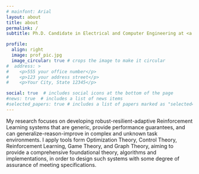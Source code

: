 ```yaml
---
# mainfont: Arial
layout: about
title: about
permalink: /
subtitle: Ph.D. Candidate in Electrical and Computer Engineering at <a href='#'> The University of Maryland, College Park</a>

profile:
  align: right
  image: prof_pic.jpg
  image_circular: true # crops the image to make it circular
#  address: >
#    <p>555 your office number</p>
#    <p>123 your address street</p>
#    <p>Your City, State 12345</p>

social: true  # includes social icons at the bottom of the page
#news: true  # includes a list of news items
#selected_papers: true # includes a list of papers marked as "selected={true}"
---
```


My research focuses on developing robust-resilient-adaptive Reinforcement Learning systems that are generic, provide performance guarantees, and can generalize-reason-improve in complex and unknown task environments. I apply tools form Optimization Theory, Control Theory, Reinforcement Learning, Game Theory, and Graph Theory, aiming to provide a comprehensive foundational theory, algorithms and implementations, in order to design such systems with some degree of assurance of meeting specifications.
